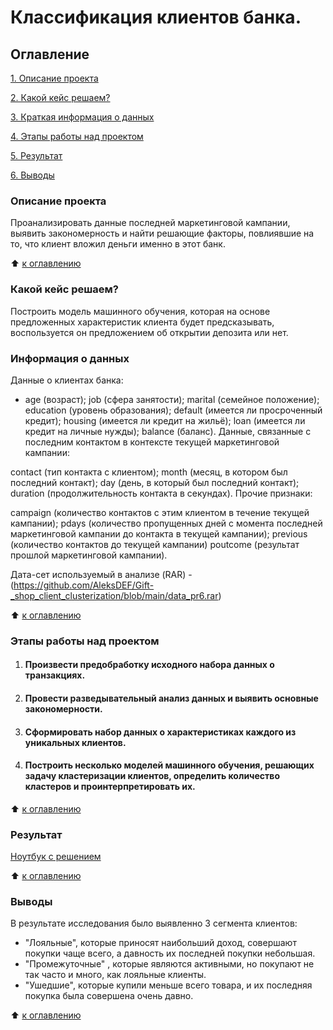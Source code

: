 # Классификация клиентов банка.

## Оглавление 
[1. Описание проекта](https://github.com/AleksDEF/Bank_clients_classification/blob/main/README.md#Описание-проекта)

[2. Какой кейс решаем?](https://github.com/AleksDEF/Bank_clients_classification/blob/main/README.md#Какой-кейс-решаем)

[3. Краткая информация о данных](https://github.com/AleksDEF/Bank_clients_classification/blob/main/README.md#Краткая-информация-о-данных)

[4. Этапы работы над проектом](https://github.com/AleksDEF/Bank_clients_classification/blob/main/README.md#Этапы-работы-над-проектом)

[5. Результат](https://github.com/AleksDEF/Bank_clients_classification/blob/main/README.md#Результат)

[6. Выводы](https://github.com/AleksDEF/Bank_clients_classification/blob/main/README.md#Выводы)



### Описание проекта 
Проанализировать данные последней маркетинговой кампании, выявить закономерность и найти решающие факторы, повлиявшие на то, что клиент вложил деньги именно в этот банк.

:arrow_up: [к оглавлению](https://github.com/AleksDEF/Bank_clients_classification/blob/main/README.md#Оглавление)


### Какой кейс решаем?
Построить модель машинного обучения, которая на основе предложенных характеристик клиента будет предсказывать, воспользуется он предложением об открытии депозита или нет.

### Информация о данных 
Данные о клиентах банка:
* age (возраст);
job (сфера занятости);
marital (семейное положение);
education (уровень образования);
default (имеется ли просроченный кредит);
housing (имеется ли кредит на жильё);
loan (имеется ли кредит на личные нужды);
balance (баланс).
Данные, связанные с последним контактом в контексте текущей маркетинговой кампании:

contact (тип контакта с клиентом);
month (месяц, в котором был последний контакт);
day (день, в который был последний контакт);
duration (продолжительность контакта в секундах).
Прочие признаки:

campaign (количество контактов с этим клиентом в течение текущей кампании);
pdays (количество пропущенных дней с момента последней маркетинговой кампании до контакта в текущей кампании);
previous (количество контактов до текущей кампании)
poutcome (результат прошлой маркетинговой кампании).

Дата-сет используемый в анализе (RAR) - (https://github.com/AleksDEF/Gift-_shop_client_clusterization/blob/main/data_pr6.rar)

:arrow_up: [к оглавлению](https://github.com/AleksDEF/Bank_clients_classification/blob/main/README.md#Оглавление)

### Этапы работы над проектом
1. #### Произвести предобработку исходного набора данных о транзакциях.
2. #### Провести разведывательный анализ данных и выявить основные закономерности.
3. #### Сформировать набор данных о характеристиках каждого из уникальных клиентов.
4. #### Построить несколько моделей машинного обучения, решающих задачу кластеризации клиентов, определить количество кластеров и проинтерпретировать их.
:arrow_up: [к оглавлению](https://github.com/AleksDEF/Bank_clients_classification/blob/main/README.md#Оглавление)

### Результат
[Ноутбук с решением](https://github.com/AleksDEF/Bank_clients_classification/blob/main/Gift_shop_client_clusterization.ipynb)

:arrow_up: [к оглавлению](https://github.com/AleksDEF/Bank_clients_classification/blob/main/README.md#Оглавление)

### Выводы
В результате исследования было выявленно 3 сегмента клиентов:
* "Лояльные",  которые приносят наибольший доход, совершают покупки чаще всего, а давность их последней покупки небольшая.
* "Промежуточные" , которые являются активными, но покупают не так часто и много, как лояльные клиенты. 
* "Ушедшие", которые купили меньше всего товара, и их последняя покупка была совершена очень давно.

:arrow_up: [к оглавлению](https://github.com/AleksDEF/Bank_clients_classification/blob/main/README.md#Оглавление)
